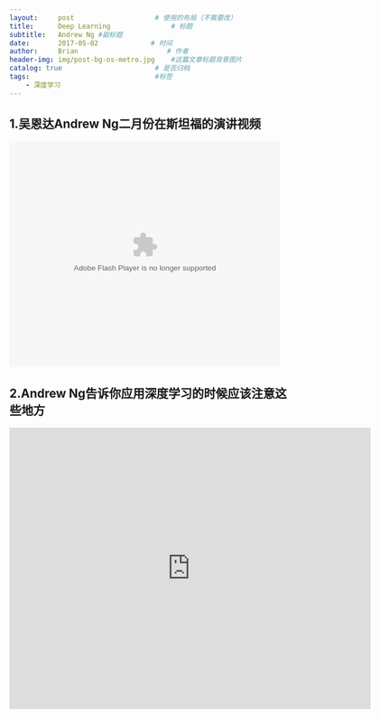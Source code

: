 ```yaml
---
layout:     post                    # 使用的布局（不需要改）
title:      Deep Learning               # 标题 
subtitle:   Andrew Ng #副标题
date:       2017-05-02             # 时间
author:     Brian                      # 作者
header-img: img/post-bg-os-metro.jpg    #这篇文章标题背景图片
catalog: true                       # 是否归档
tags:                               #标签
    - 深度学习
---
```

## 1.吴恩达Andrew Ng二月份在斯坦福的演讲视频
<embed src="https://imgcache.qq.com/tencentvideo_v1/playerv3/TPout.swf?max_age=86400&v=20161117&vid=f0386ekq9x4&auto=0" allowFullScreen="true" quality="high" width="480" height="400" align="middle" allowScriptAccess="always" type="application/x-shockwave-flash">

## 2.Andrew Ng告诉你应用深度学习的时候应该注意这些地方 
<iframe frameborder="0" width="640" height="498" src="https://v.qq.com/iframe/player.html?vid=n033315h0c9&tiny=0&auto=0" allowfullscreen></iframe>
